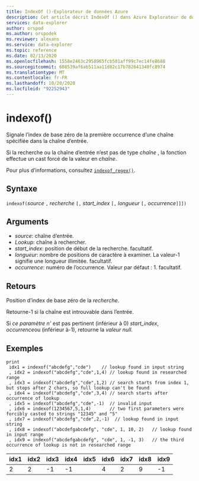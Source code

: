 ```yaml
---
title: IndexOf ()-Explorateur de données Azure
description: Cet article décrit IndexOf () dans Azure Explorateur de données.
services: data-explorer
author: orspod
ms.author: orspodek
ms.reviewer: alexans
ms.service: data-explorer
ms.topic: reference
ms.date: 02/13/2020
ms.openlocfilehash: 1558e2463c2958965fcb501aff99c7ec14fe8688
ms.sourcegitcommit: 608539af6ab511aa11d82c17b782641340fc8974
ms.translationtype: MT
ms.contentlocale: fr-FR
ms.lasthandoff: 10/20/2020
ms.locfileid: "92252943"
---
```

# <a name="indexof"></a>indexof()

Signale l’index de base zéro de la première occurrence d’une chaîne spécifiée dans la chaîne d’entrée.

Si la recherche ou la chaîne d’entrée n’est pas de type *chaîne* , la fonction effectue un cast forcé de la valeur en *chaîne*.

Pour plus d’informations, consultez [`indexof_regex()`](indexofregexfunction.md).

## <a name="syntax"></a>Syntaxe

`indexof(`*source* `,` *recherche* `[,` *start_index* `[,` *longueur* `[,` *occurrence*`]]])`

## <a name="arguments"></a>Arguments

* *source*: chaîne d’entrée.  
* *Lookup*: chaîne à rechercher.
* *start_index*: position de début de la recherche. facultatif.
* *longueur*: nombre de positions de caractère à examiner. La valeur-1 signifie une longueur illimitée. facultatif.
* *occurrence*: numéro de l’occurrence. Valeur par défaut : 1. facultatif.

## <a name="returns"></a>Retours

Position d’index de base zéro de la *recherche*.

Retourne-1 si la chaîne est introuvable dans l’entrée.

Si *ce paramètre n'* est pas pertinent (inférieur à 0) *start_index*, *occurrence*ou (inférieur à-1), retourne la *valeur null*.

## <a name="examples"></a>Exemples
```kusto
print
 idx1 = indexof("abcdefg","cde")    // lookup found in input string
 , idx2 = indexof("abcdefg","cde",1,4) // lookup found in researched range 
 , idx3 = indexof("abcdefg","cde",1,2) // search starts from index 1, but stops after 2 chars, so full lookup can't be found
 , idx4 = indexof("abcdefg","cde",3,4) // search starts after occurrence of lookup
 , idx5 = indexof("abcdefg","cde",-1)  // invalid input
 , idx6 = indexof(1234567,5,1,4)       // two first parameters were forcibly casted to strings "12345" and "5"
 , idx7 = indexof("abcdefg","cde",2,-1)  // lookup found in input string
 , idx8 = indexof("abcdefgabcdefg", "cde", 1, 10, 2)   // lookup found in input range
 , idx9 = indexof("abcdefgabcdefg", "cde", 1, -1, 3)   // the third occurrence of lookup is not in researched range
```

|idx1|idx2|idx3|idx4|idx5|idx6|idx7|idx8|idx9|
|----|----|----|----|----|----|----|----|----|
|2   |2   |-1  |-1  |    |4   |2   |9   |-1  |
